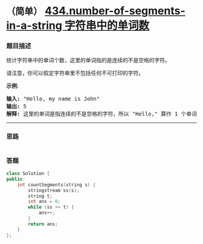 # `（简单）` [434.number-of-segments-in-a-string 字符串中的单词数](https://leetcode-cn.com/problems/number-of-segments-in-a-string/)

### 题目描述
<p>统计字符串中的单词个数，这里的单词指的是连续的不是空格的字符。</p>

<p>请注意，你可以假定字符串里不包括任何不可打印的字符。</p>

<p><strong>示例:</strong></p>

<pre><strong>输入:</strong> "Hello, my name is John"
<strong>输出:</strong> 5
<strong>解释: </strong>这里的单词是指连续的不是空格的字符，所以 "Hello," 算作 1 个单词。
</pre>


---
### 思路
```
```



### 答题
``` C++
class Solution {
public:
    int countSegments(string s) {
        stringstream ss(s);
        string t;
        int ans = 0;
        while (ss >> t) {
            ans++;
        }
        return ans;
    }
};
```




